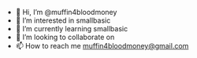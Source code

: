 - 👋 Hi, I’m @muffin4bloodmoney
- 👀 I’m interested in smallbasic
- 🌱 I’m currently learning smallbasic
- 💞️ I’m looking to collaborate on
- 📫 How to reach me muffin4bloodmoney@gmail.com

<!---
muffin4bloodmoney/muffin4bloodmoney is a ✨ special ✨ repository because its `README.md` (this file) appears on your GitHub profile.
You can click the Preview link to take a look at your changes.
--->
